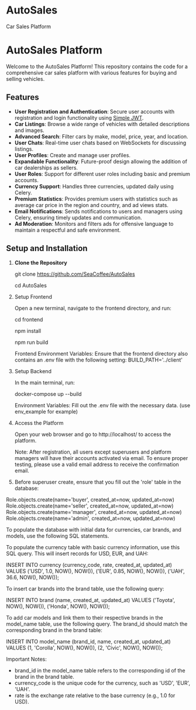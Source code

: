# AutoSales
Car Sales Platform
# AutoSales Platform

Welcome to the AutoSales Platform! This repository contains the code for a comprehensive car sales platform with various features for buying and selling vehicles.

## Features

- **User Registration and Authentication**: Secure user accounts with registration and login functionality using [Simple JWT](https://github.com/django-rest-framework-simplejwt/django-rest-framework-simplejwt).
- **Car Listings**: Browse a wide range of vehicles with detailed descriptions and images.
- **Advanced Search**: Filter cars by make, model, price, year, and location.
- **User Chats**: Real-time user chats based on WebSockets for discussing listings.
- **User Profiles**: Create and manage user profiles.
- **Expandable Functionality**: Future-proof design allowing the addition of car dealerships as sellers.
- **User Roles**: Support for different user roles including basic and premium accounts.
- **Currency Support**: Handles three currencies, updated daily using Celery.
- **Premium Statistics**: Provides premium users with statistics such as average car price in the region and country, and ad views stats.
- **Email Notifications**: Sends notifications to users and managers using Celery, ensuring timely updates and communication.
- **Ad Moderation**: Monitors and filters ads for offensive language to maintain a respectful and safe environment.


## Setup and Installation

1. **Clone the Repository**

   git clone https://github.com/SeaCoffee/AutoSales
   
   cd AutoSales

2. Setup Frontend
 
   Open a new terminal, navigate to the frontend directory, and run:
   
   cd frontend
   
   npm install
   
   npm run build

   Frontend Environment Variables: Ensure that the frontend directory also contains an .env file with the following setting:
   BUILD_PATH='../client'

3. Setup Backend
   
   In the main terminal, run:
   
   docker-compose up --build

   Environment Variables: Fill out the .env file with the necessary data. (use env_example for example)

4. Access the Platform

   Open your web browser and go to http://localhost/ to access the platform.

   Note: After registration, all users except superusers and platform managers will have their accounts activated via email. To ensure proper testing,
   please use a valid email address to receive the confirmation email.

6. Before superuser create, ensure that you fill out the 'role' table in the database:

  Role.objects.create(name='buyer', created_at=now, updated_at=now)  
  Role.objects.create(name='seller', created_at=now, updated_at=now)  
  Role.objects.create(name='manager', created_at=now, updated_at=now)  
  Role.objects.create(name='admin', created_at=now, updated_at=now)  

To populate the database with initial data for currencies, car brands, and models, use the following SQL statements.

To populate the currency table with basic currency information, use this SQL query. This will insert records for USD, EUR, and UAH:

INSERT INTO currency (currency_code, rate, created_at, updated_at)
VALUES 
('USD', 1.0, NOW(), NOW()),
('EUR', 0.85, NOW(), NOW()),
('UAH', 36.6, NOW(), NOW());

To insert car brands into the brand table, use the following query:

INSERT INTO brand (name, created_at, updated_at) 
VALUES 
('Toyota', NOW(), NOW()), 
('Honda', NOW(), NOW());

To add car models and link them to their respective brands in the model_name table, use the following query. The brand_id should match the corresponding brand in the brand table:

INSERT INTO model_name (brand_id, name, created_at, updated_at) 
VALUES 
(1, 'Corolla', NOW(), NOW()), 
(2, 'Civic', NOW(), NOW());

Important Notes:
- brand_id in the model_name table refers to the corresponding id of the brand in the brand table.
- currency_code is the unique code for the currency, such as 'USD', 'EUR', 'UAH'.
- rate is the exchange rate relative to the base currency (e.g., 1.0 for USD).


